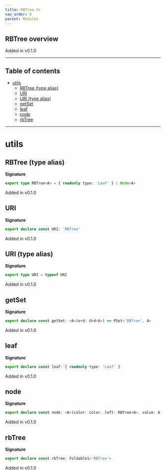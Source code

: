 ```yaml
---
title: RBTree.ts
nav_order: 8
parent: Modules
---
```


## RBTree overview

Added in v0.1.0

---

<h2 class="text-delta">Table of contents</h2>

- [utils](#utils)
  - [RBTree (type alias)](#rbtree-type-alias)
  - [URI](#uri)
  - [URI (type alias)](#uri-type-alias)
  - [getSet](#getset)
  - [leaf](#leaf)
  - [node](#node)
  - [rbTree](#rbtree)

---

# utils

## RBTree (type alias)

**Signature**

```ts
export type RBTree<A> = { readonly type: 'Leaf' } | Node<A>
```

Added in v0.1.0

## URI

**Signature**

```ts
export declare const URI: 'RBTree'
```

Added in v0.1.0

## URI (type alias)

**Signature**

```ts
export type URI = typeof URI
```

Added in v0.1.0

## getSet

**Signature**

```ts
export declare const getSet: <A>(ord: Ord<A>) => PSet<'RBTree', A>
```

Added in v0.1.0

## leaf

**Signature**

```ts
export declare const leaf: { readonly type: 'Leaf' }
```

Added in v0.1.0

## node

**Signature**

```ts
export declare const node: <A>(color: Color, left: RBTree<A>, value: A, right: RBTree<A>) => Node<A>
```

Added in v0.1.0

## rbTree

**Signature**

```ts
export declare const rbTree: Foldable1<'RBTree'>
```

Added in v0.1.0

